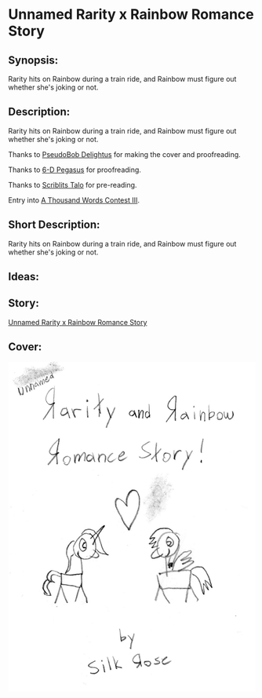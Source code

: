 # Unnamed Rarity x Rainbow Romance Story

## Synopsis:
Rarity hits on Rainbow during a train ride, and Rainbow must figure out whether she's joking or not.

## Description:
Rarity hits on Rainbow during a train ride, and Rainbow must figure out whether she's joking or not.

Thanks to [PseudoBob Delightus](https://www.fimfiction.net/user/12771/PseudoBob+Delightus) for making the cover and proofreading.

Thanks to [6-D Pegasus](https://www.fimfiction.net/user/293755/6-D+Pegasus) for proofreading.

Thanks to [Scriblits Talo](https://www.fimfiction.net/user/495925/Scriblits+Talo/stories) for pre-reading.

Entry into [A Thousand Words Contest III](https://www.fimfiction.net/group/216361/a-thousand-words/thread/540659/a-thousand-words-contest-iii-2024-jun-09-jul-14).
## Short Description:
Rarity hits on Rainbow during a train ride, and Rainbow must figure out whether she's joking or not.

## Ideas:


## Story:
[Unnamed Rarity x Rainbow Romance Story](./unnamed-rarity-x-rainbow-romance-story.md)

## Cover:
![cover](./unnamed-rarity-x-rainbow-romance-story-cover.png)